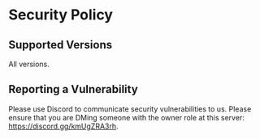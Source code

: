 # Security Policy

## Supported Versions

All versions.

## Reporting a Vulnerability

Please use Discord to communicate security vulnerabilities to us. Please ensure that you are DMing someone with the owner role at this server: https://discord.gg/kmUgZRA3rh.
